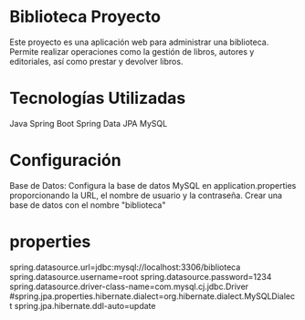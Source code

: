 # Biblioteca Proyecto
Este proyecto es una aplicación web para administrar una biblioteca. Permite realizar operaciones como la gestión de libros, autores y editoriales, así como prestar y devolver libros.

# Tecnologías Utilizadas
Java
Spring Boot
Spring Data JPA
MySQL

# Configuración
Base de Datos: Configura la base de datos MySQL en application.properties proporcionando la URL, el nombre de usuario y la contraseña.
Crear una base de datos con el nombre "biblioteca"

# properties
spring.datasource.url=jdbc:mysql://localhost:3306/biblioteca
spring.datasource.username=root
spring.datasource.password=1234
spring.datasource.driver-class-name=com.mysql.cj.jdbc.Driver
#spring.jpa.properties.hibernate.dialect=org.hibernate.dialect.MySQLDialect
spring.jpa.hibernate.ddl-auto=update
